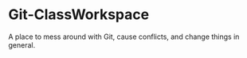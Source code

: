# Git-ClassWorkspace
A place to mess around with Git, cause conflicts, and change things in general.